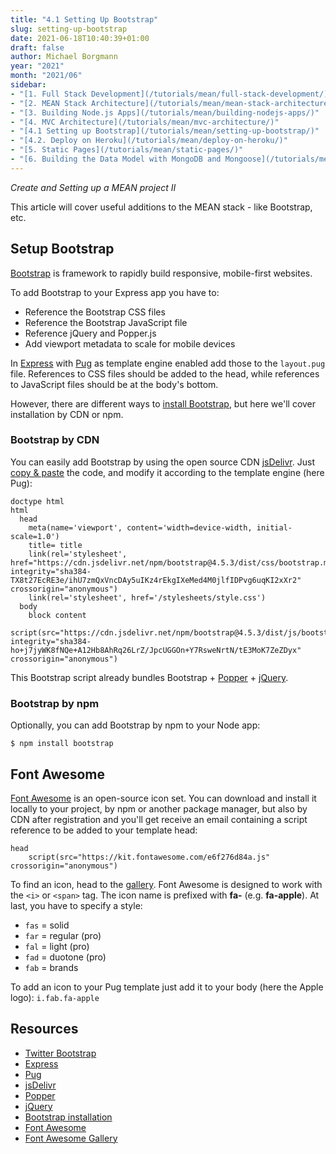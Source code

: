 ```yaml
---
title: "4.1 Setting Up Bootstrap"
slug: setting-up-bootstrap
date: 2021-06-18T10:40:39+01:00
draft: false
author: Michael Borgmann
year: "2021"
month: "2021/06"
sidebar:
- "[1. Full Stack Development](/tutorials/mean/full-stack-development/)"
- "[2. MEAN Stack Architecture](/tutorials/mean/mean-stack-architecture/)"
- "[3. Building Node.js Apps](/tutorials/mean/building-nodejs-apps/)"
- "[4. MVC Architecture](/tutorials/mean/mvc-architecture/)"
- "[4.1 Setting up Bootstrap](/tutorials/mean/setting-up-bootstrap/)"
- "[4.2. Deploy on Heroku](/tutorials/mean/deploy-on-heroku/)"
- "[5. Static Pages](/tutorials/mean/static-pages/)"
- "[6. Building the Data Model with MongoDB and Mongoose](/tutorials/mean/building-the-data-model-with-mongodb-and-mongoose/)"
---
```


*Create and Setting up a MEAN project II*

This article will cover useful additions to the MEAN stack - like Bootstrap, etc.

<!--more-->

## Setup Bootstrap

[Bootstrap](https://getbootstrap.com) is framework to rapidly build responsive, mobile-first websites.

To add Bootstrap to your Express app you have to:

* Reference the Bootstrap CSS files
* Reference the Bootstrap JavaScript file
* Reference jQuery and Popper.js
* Add viewport metadata to scale for mobile devices

In [Express](http://expressjs.com) with [Pug](https://pugjs.org) as template engine enabled add those to the `layout.pug` file. References to CSS files should be added to the head, while references to JavaScript files should be at the body's bottom.

However, there are different ways to [install Bootstrap](https://getbootstrap.com/docs/4.5/getting-started/download), but here we'll cover installation by CDN or npm.

### Bootstrap by CDN

You can easily add Bootstrap by using the open source CDN [jsDelivr](https://www.jsdelivr.com). Just [copy & paste](https://getbootstrap.com/docs/4.5/getting-started/download/#jsdelivr) the code, and modify it according to the template engine (here Pug):

```
doctype html
html
  head
    meta(name='viewport', content='width=device-width, initial-scale=1.0')
    title= title
    link(rel='stylesheet', href="https://cdn.jsdelivr.net/npm/bootstrap@4.5.3/dist/css/bootstrap.min.css" integrity="sha384-TX8t27EcRE3e/ihU7zmQxVncDAy5uIKz4rEkgIXeMed4M0jlfIDPvg6uqKI2xXr2" crossorigin="anonymous")
    link(rel='stylesheet', href='/stylesheets/style.css')
  body
    block content
    script(src="https://cdn.jsdelivr.net/npm/bootstrap@4.5.3/dist/js/bootstrap.bundle.min.js" integrity="sha384-ho+j7jyWK8fNQe+A12Hb8AhRq26LrZ/JpcUGGOn+Y7RsweNrtN/tE3MoK7ZeZDyx" crossorigin="anonymous")
```

This Bootstrap script already bundles Bootstrap + [Popper](https://popper.js.org) + [jQuery](https://jquery.com).

### Bootstrap by npm

Optionally, you can add Bootstrap by npm to your Node app:

`$ npm install bootstrap`

## Font Awesome

[Font Awesome](https://fontawesome.com) is an open-source icon set. You can download and install it locally to your project, by npm or another package manager, but also by CDN after registration and you'll get receive an email containing a script reference to be added to your template head:

```
head
	script(src="https://kit.fontawesome.com/e6f276d84a.js" crossorigin="anonymous")
```

To find an icon, head to the [gallery](https://fontawesome.com/icons?d=gallery). Font Awesome is designed to work with the `<i>` or `<span>` tag. The icon name is prefixed with **fa-** (e.g. **fa-apple**). At last, you have to specify a style:

* `fas` = solid
* `far` = regular (pro)
* `fal` = light (pro)
* `fad` = duotone (pro)
* `fab` = brands

To add an icon to your Pug template just add it to your body (here the Apple logo): `i.fab.fa-apple`

## Resources

* [Twitter Bootstrap](https://getbootstrap.com)
* [Express](http://expressjs.com)
* [Pug](https://pugjs.org)
* [jsDelivr](https://www.jsdelivr.com)
* [Popper](https://popper.js.org)
* [jQuery](https://jquery.com)
* [Bootstrap installation](https://getbootstrap.com/docs/4.5/getting-started/download)
* [Font Awesome](https://fontawesome.com)
* [Font Awesome Gallery](https://fontawesome.com/icons?d=gallery)
